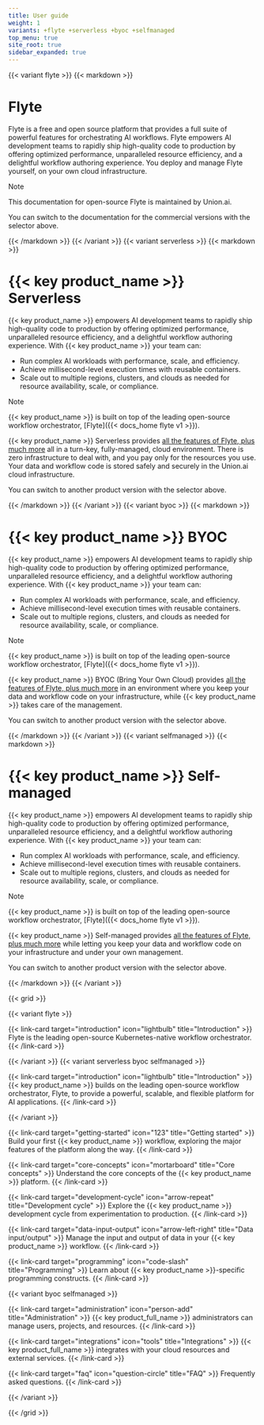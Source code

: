 ```yaml
---
title: User guide
weight: 1
variants: +flyte +serverless +byoc +selfmanaged
top_menu: true
site_root: true
sidebar_expanded: true
---
```


{{< variant flyte >}}
{{< markdown >}}

# Flyte

Flyte is a free and open source platform that provides a full suite of powerful features for orchestrating AI workflows.
Flyte empowers AI development teams to rapidly ship high-quality code to production by offering optimized performance, unparalleled resource efficiency, and a delightful workflow authoring experience.
You deploy and manage Flyte yourself, on your own cloud infrastructure.

> [!NOTE]
> This documentation for open-source Flyte is maintained by Union.ai.
>
> You can switch to the documentation for the commercial versions with the selector above.

{{< /markdown >}}
{{< /variant >}}
{{< variant serverless >}}
{{< markdown >}}

# {{< key product_name >}} Serverless

{{< key product_name >}} empowers AI development teams to rapidly ship high-quality code to production by offering optimized performance, unparalleled resource efficiency, and a delightful workflow authoring experience. With {{< key product_name >}} your team can:

* Run complex AI workloads with performance, scale, and efficiency.
* Achieve millisecond-level execution times with reusable containers.
* Scale out to multiple regions, clusters, and clouds as needed for resource availability, scale, or compliance.

> [!NOTE]
> {{< key product_name >}} is built on top of the leading open-source workflow orchestrator, [Flyte]({{< docs_home flyte v1 >}}).
>
> {{< key product_name >}} Serverless provides [all the features of Flyte, plus much more](./introduction#-key-product_name--serverless)
> all in a turn-key, fully-managed, cloud environment.
> There is zero infrastructure to deal with, and you pay only for the resources you use.
> Your data and workflow code is stored safely and securely in the Union.ai cloud infrastructure.
>
> You can switch to another product version with the selector above.

{{< /markdown >}}
{{< /variant >}}
{{< variant byoc >}}
{{< markdown >}}

# {{< key product_name >}} BYOC

{{< key product_name >}} empowers AI development teams to rapidly ship high-quality code to production by offering optimized performance, unparalleled resource efficiency, and a delightful workflow authoring experience. With {{< key product_name >}} your team can:

* Run complex AI workloads with performance, scale, and efficiency.
* Achieve millisecond-level execution times with reusable containers.
* Scale out to multiple regions, clusters, and clouds as needed for resource availability, scale, or compliance.

> [!NOTE]
> {{< key product_name >}} is built on top of the leading open-source workflow orchestrator, [Flyte]({{< docs_home flyte v1 >}}).
>
> {{< key product_name >}} BYOC (Bring Your Own Cloud) provides [all the features of Flyte, plus much more](./introduction#-key-product_name--byoc)
> in an environment where you keep your data and workflow code on your infrastructure, while {{< key product_name >}} takes care of the management.
>
> You can switch to another product version with the selector above.

{{< /markdown >}}
{{< /variant >}}
{{< variant selfmanaged >}}
{{< markdown >}}

# {{< key product_name >}} Self-managed

{{< key product_name >}} empowers AI development teams to rapidly ship high-quality code to production by offering optimized performance, unparalleled resource efficiency, and a delightful workflow authoring experience. With {{< key product_name >}} your team can:

* Run complex AI workloads with performance, scale, and efficiency.
* Achieve millisecond-level execution times with reusable containers.
* Scale out to multiple regions, clusters, and clouds as needed for resource availability, scale, or compliance.

> [!NOTE]
> {{< key product_name >}} is built on top of the leading open-source workflow orchestrator, [Flyte]({{< docs_home flyte v1 >}}).
>
> {{< key product_name >}} Self-managed provides [all the features of Flyte, plus much more](./introduction#-key-product_name--self-managed)
> while letting you keep your data and workflow code on your infrastructure and under your own management.
>
> You can switch to another product version with the selector above.

{{< /markdown >}}
{{< /variant >}}

{{< grid >}}

{{< variant flyte >}}

{{< link-card target="introduction" icon="lightbulb" title="Introduction" >}}
Flyte is the leading open-source Kubernetes-native workflow orchestrator.
{{< /link-card >}}

{{< /variant >}}
{{< variant serverless byoc selfmanaged >}}

{{< link-card target="introduction" icon="lightbulb" title="Introduction" >}}
{{< key product_name >}} builds on the leading open-source workflow orchestrator, Flyte, to provide a powerful, scalable, and flexible platform for AI applications.
{{< /link-card >}}

{{< /variant >}}

{{< link-card target="getting-started" icon="123" title="Getting started" >}}
Build your first {{< key product_name >}} workflow, exploring the major features of the platform along the way.
{{< /link-card >}}

{{< link-card target="core-concepts" icon="mortarboard" title="Core concepts" >}}
Understand the core concepts of the {{< key product_name >}} platform.
{{< /link-card >}}

{{< link-card target="development-cycle" icon="arrow-repeat" title="Development cycle" >}}
Explore the {{< key product_name >}} development cycle from experimentation to production.
{{< /link-card >}}

{{< link-card target="data-input-output" icon="arrow-left-right" title="Data input/output" >}}
Manage the input and output of data in your {{< key product_name >}} workflow.
{{< /link-card >}}

{{< link-card target="programming" icon="code-slash" title="Programming" >}}
Learn about {{< key product_name >}}-specific programming constructs.
{{< /link-card >}}

{{< variant byoc selfmanaged >}}

{{< link-card target="administration" icon="person-add" title="Administration" >}}
{{< key product_full_name >}} administrators can manage users, projects, and resources.
{{< /link-card >}}

{{< link-card target="integrations" icon="tools" title="Integrations" >}}
{{< key product_full_name >}} integrates with your cloud resources and external services.
{{< /link-card >}}

{{< link-card target="faq" icon="question-circle" title="FAQ" >}}
Frequently asked questions.
{{< /link-card >}}

{{< /variant >}}

{{< /grid >}}

